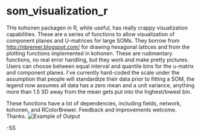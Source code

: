 som_visualization_r
===================

THe kohonen packagen in R, while useful, has really crappy visualization capabilities.  These are a series of functions to allow visualization of component planes and U-matrices for large SOMs.  They borrow from http://nbremer.blogspot.com/ for drawing hexagonal lattices and from the plotting functions implemented in kohonen.  These are rudimentary functions, no real error handling,  but they work and make pretty pictures.  Users can choose between equal interval and quantile bins for the u-matrix and component planes.  I've currently hard-coded the scale under the assumption that people will standardize their data prior to fitting a SOM, the legend now assumes all data has a zero mean and a unit variance, anything more than 1.5 SD away from the mean gets put into the highest/lowest bin.  

These functions have a lot of dependencies, including fields, network, kohonen, and RColorBrewer.  Feedback and improvements welcome.  Thanks.
![Example of Output](./SOM.png)


-SS 
